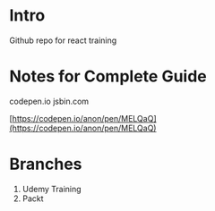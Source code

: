 # Intro

Github repo for react training

# Notes for Complete Guide

codepen.io
jsbin.com

[https://codepen.io/anon/pen/MELQaQ](https://codepen.io/anon/pen/MELQaQ)

# Branches

1. Udemy Training
2. Packt